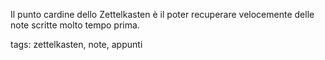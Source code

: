 Il punto cardine dello Zettelkasten è il poter recuperare velocemente delle note scritte molto tempo prima.

tags: zettelkasten, note, appunti
